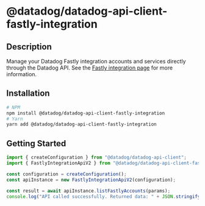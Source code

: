 # @datadog/datadog-api-client-fastly-integration

## Description

Manage your Datadog Fastly integration accounts and services directly through the Datadog API. See the [Fastly integration page](https://docs.datadoghq.com/integrations/fastly/) for more information.

## Installation

```sh
# NPM
npm install @datadog/datadog-api-client-fastly-integration
# Yarn
yarn add @datadog/datadog-api-client-fastly-integration
```

## Getting Started
```ts
import { createConfiguration } from "@datadog/datadog-api-client";
import { FastlyIntegrationApiV2 } from "@datadog/datadog-api-client-fastly-integration";

const configuration = createConfiguration();
const apiInstance = new FastlyIntegrationApiV2(configuration);

const result = await apiInstance.listFastlyAccounts(params);
console.log("API called successfully. Returned data: " + JSON.stringify(result));
```